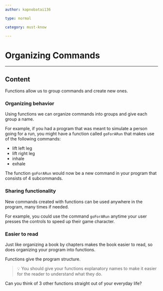 ```yaml
---
author: kapnobatai136

type: normal

category: must-know

---
```


# Organizing Commands

---
## Content

Functions allow us to group commands and create new ones.

### Organizing behavior

Using functions we can organize commands into groups and give each group a name.

For example, if you had a program that was meant to simulate a person going for a run, you might have a function called `goForARun` that makes use of the following commands:
- lift left leg
- lift right leg
- inhale
- exhale

The function `goForARun` would now be a new command in your program that consists of 4 subcommands.

### Sharing functionality

New commands created with functions can be used anywhere in the program, many times if needed.

For example, you could use the command `goForARun` anytime your user presses the controls to speed up their game character.

### Easier to read

Just like organizing a book by chapters makes the book easier to read, so does organizing your program into functions.

Functions give the program structure.

> 💡 You should give your functions explanatory names to make it easier for the reader to understand what they do.

Can you think of 3 other functions straight out of your everyday life?
